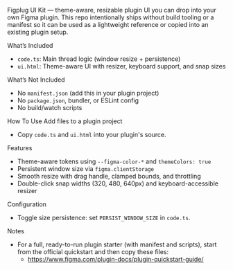 Figplug UI Kit — theme-aware, resizable plugin UI you can drop into your own Figma plugin. This repo intentionally ships without build tooling or a manifest so it can be used as a lightweight reference or copied into an existing plugin setup.

What’s Included
- `code.ts`: Main thread logic (window resize + persistence)
- `ui.html`: Theme-aware UI with resizer, keyboard support, and snap sizes

What’s Not Included
- No `manifest.json` (add this in your plugin project)
- No `package.json`, bundler, or ESLint config
- No build/watch scripts

How To Use
Add files to a plugin project
- Copy `code.ts` and `ui.html` into your plugin's source.

Features
- Theme-aware tokens using `--figma-color-*` and `themeColors: true`
- Persistent window size via `figma.clientStorage`
- Smooth resize with drag handle, clamped bounds, and throttling
- Double-click snap widths (320, 480, 640px) and keyboard-accessible resizer

Configuration
- Toggle size persistence: set `PERSIST_WINDOW_SIZE` in `code.ts`.

Notes
- For a full, ready-to-run plugin starter (with manifest and scripts), start from the official quickstart and then copy these files:
  - https://www.figma.com/plugin-docs/plugin-quickstart-guide/
